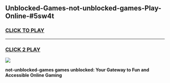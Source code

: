 
## Unblocked-Games-not-unblocked-games-Play-Online-#5sw4t
<h3>
<a href="https://premium.freeplayer.one?title=not-unblocked-games&ref=27F">CLICK TO PLAY</a></h3>
<hr>

<h3>
<a href="https://premium.freeplayer.one?title=not-unblocked-games&ref=27F">CLICK 2 PLAY</a>
  
</h3>

<a href="https://premium.freeplayer.one?title=not-unblocked-games&ref=27F"><img src="https://clearcache.store/games.png"></a>


**not-unblocked-games games unblocked: Your Gateway to Fun and Accessible Online Gaming**
